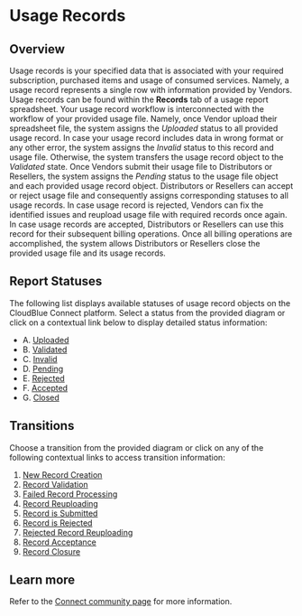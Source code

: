 # Usage Records
## Overview
Usage records is your specified data that is associated with your required subscription, purchased items and usage of consumed services. Namely, a usage record represents a single row with information provided by Vendors. Usage records can be found within the **Records** tab of a usage report spreadsheet.
Your usage record workflow is interconnected with the workflow of your provided usage file. Namely, once Vendor upload their spreadsheet file, the system assigns the *Uploaded* status to all provided usage record. In case your usage record includes data in wrong format or any other error, the system assigns the *Invalid* status to this record and usage file. Otherwise, the system transfers the usage record object to the *Validated* state.
Once Vendors submit their usage file to Distributors or Resellers, the system assigns the *Pending* status to the usage file object and each provided usage record object. Distributors or Resellers can accept or reject usage file and consequently assigns corresponding statuses to all usage records. In case usage record is rejected, Vendors can fix the identified issues and reupload usage file with required records once again. In case usage records are accepted, Distributors or Resellers can use this record for their subsequent billing operations. Once all billing operations are accomplished, the system allows Distributors or Resellers close the provided usage file and its usage records. 

## Report Statuses
The following list displays available statuses of usage record objects on the CloudBlue Connect platform. Select a status from the provided diagram or click on a contextual link below to display detailed status information:

* A. [Uploaded](s-a-uploaded.html)
* B. [Validated](s-b-validated.html)
* C. [Invalid](s-c-invalid.html)
* D. [Pending](s-d-pending.html)
* E. [Rejected](s-e-rejected.html)
* F. [Accepted](s-f-accepted.html)
* G. [Closed](s-g-closed.html)
## Transitions
Choose a transition from the provided diagram or click on any of the following contextual links to access transition information:

1. [New Record Creation](t-1-new-uploaded.html)
2. [Record Validation](t-2-upl-validated.html)
3. [Failed Record Processing](t-3-upl-invalid.html)
4. [Record Reuploading](t-4-inv-uploaded.html)
5. [Record is Submitted](t-5-val-pending.html)
6. [Record is Rejected](t-6-pend-rejected.html)
7. [Rejected Record Reuploading](t-7-rej-uploaded.html)
8. [Record Acceptance](t-8-pend-accepted.html)
9. [Record Closure](t-9-acc-closed.html)

## Learn more
Refer to the [Connect community page](https://connect.cloudblue.com/community/modules/usage-module/) for more information.
